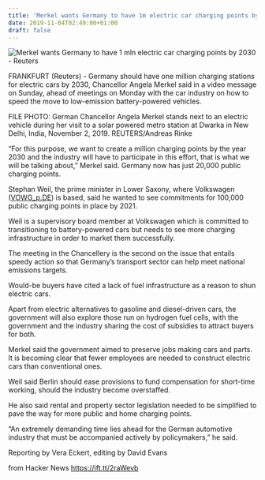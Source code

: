 ```yaml
---
title: 'Merkel wants Germany to have 1m electric car charging points by 2030'
date: 2019-11-04T02:49:00+01:00
draft: false
---
```


![](https://s3.reutersmedia.net/resources/r/?m=02&d=20191103&t=2&i=1447936329&w=1200&r=LYNXMPEFA205N "  Merkel wants Germany to have 1 mln electric car charging points by 2030 - Reuters")  

FRANKFURT (Reuters) - Germany should have one million charging stations for electric cars by 2030, Chancellor Angela Merkel said in a video message on Sunday, ahead of meetings on Monday with the car industry on how to speed the move to low-emission battery-powered vehicles.

FILE PHOTO: German Chancellor Angela Merkel stands next to an electric vehicle during her visit to a solar powered metro station at Dwarka in New Delhi, India, November 2, 2019. REUTERS/Andreas Rinke

“For this purpose, we want to create a million charging points by the year 2030 and the industry will have to participate in this effort, that is what we will be talking about,” Merkel said. Germany now has just 20,000 public charging points.

Stephan Weil, the prime minister in Lower Saxony, where Volkswagen ([VOWG\_p.DE](https://www.reuters.com/companies/VOWG_p.DE)) is based, said he wanted to see commitments for 100,000 public charging points in place by 2021.

Weil is a supervisory board member at Volkswagen which is committed to transitioning to battery-powered cars but needs to see more charging infrastructure in order to market them successfully.

The meeting in the Chancellery is the second on the issue that entails speedy action so that Germany’s transport sector can help meet national emissions targets.

Would-be buyers have cited a lack of fuel infrastructure as a reason to shun electric cars.

Apart from electric alternatives to gasoline and diesel-driven cars, the government will also explore those run on hydrogen fuel cells, with the government and the industry sharing the cost of subsidies to attract buyers for both.

Merkel said the government aimed to preserve jobs making cars and parts. It is becoming clear that fewer employees are needed to construct electric cars than conventional ones.

Weil said Berlin should ease provisions to fund compensation for short-time working, should the industry become overstaffed.

He also said rental and property sector legislation needed to be simplified to pave the way for more public and home charging points.

“An extremely demanding time lies ahead for the German automotive industry that must be accompanied actively by policymakers,” he said.

Reporting by Vera Eckert, editing by David Evans

  
  
from Hacker News https://ift.tt/2raWevb